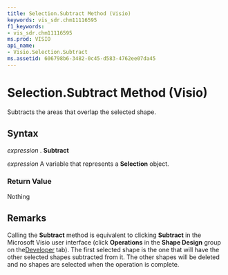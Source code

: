 ```yaml
---
title: Selection.Subtract Method (Visio)
keywords: vis_sdr.chm11116595
f1_keywords:
- vis_sdr.chm11116595
ms.prod: VISIO
api_name:
- Visio.Selection.Subtract
ms.assetid: 606798b6-3482-0c45-d583-4762ee07da45
---
```



# Selection.Subtract Method (Visio)

Subtracts the areas that overlap the selected shape.


## Syntax

 _expression_ . **Subtract**

 _expression_ A variable that represents a **Selection** object.


### Return Value

Nothing


## Remarks

Calling the  **Subtract** method is equivalent to clicking **Subtract** in the Microsoft Visio user interface (click **Operations** in the **Shape Design** group on the[Developer](http://msdn.microsoft.com/library/run-visio-in-developer-mode%28Office.15%29.aspx) tab). The first selected shape is the one that will have the other selected shapes subtracted from it. The other shapes will be deleted and no shapes are selected when the operation is complete.


